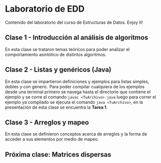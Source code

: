# Laboratorio de EDD
Contenido del laboratorio del curso de Estructuras de Datos. Enjoy it!
## Clase 1 - Introducción al análisis de algoritmos
En esta clase se trataron temas teóricos para poder analizar el comportamiento asintótico de distintos algoritmos.
## Clase 2 - Listas y genéricos (Java) 
En esta clase se impartieron definiciones y ejemplos para listas simples, dobles y con generic. Para poder compilar cualquiera de los ejemplos desde una terminal primero se navega hasta el directorio que contiene el ejemplo y se corre el comando `javac <TuArchivo>.java` luego para correr el ejemplo ya compilado se ejecuta el comando `java <TuArchivo>`, en la presentación de esta clase se encuentra la **Tarea 1**.
## Clase 3 - Arreglos y mapeo
En esta clase se definieron conceptos acerca de arreglos y la forma de acceder a sus elementos por medio de mapeo.
## Próxima clase: Matrices dispersas
